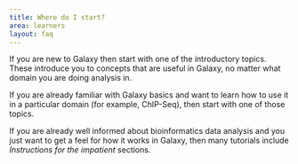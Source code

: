 ```yaml
---
title: Where do I start?
area: learners
layout: faq
---
```


If you are new to Galaxy then start with one of the introductory topics.  These introduce you to concepts that are useful in Galaxy, no matter what domain you are doing analysis in.

If you are already familiar with Galaxy basics and want to learn how to use it in a particular domain (for example, ChIP-Seq), then start with one of those topics.

If you are already well informed about bioinformatics data analysis and you just want to get a feel for how it works in Galaxy, then many tutorials include *Instructions for the impatient* sections.

